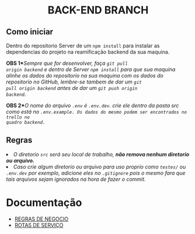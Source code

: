 <h1 align="center" >BACK-END BRANCH</h1>

<h2>Como iniciar</h2>
<p>Dentro do repositorio Server de um <code>npm install</code> para instalar as dependencias do projeto na reamificação backend da sua maquina.</p>

<b>OBS 1*</b><i>Sempre que for desenvolver, faça <code>git pull origin backend</code> e dentro de Server <code>npm install</code> para que sua maquina alinhe os dados do repositorio na sua maquina com os dados do repositorio no GitHub, lembre-se tambem de dar um <code>git pull origin backend</code> antes de dar um <code>git push origin backend</code>.</i>

<b>OBS 2*</b><i>O nome do arquivo <code>.env</code> é <code>.env.dev</code>. crie ele dentro da pasta src como está no <code>.env.example. Os dados do mesmo podem ser encontrados no trello no quadro backend.</code></i>

<h2>Regras</h2>

<ui>
    <li><i>O diretorio <code>src</code> será seu local de trabalho, <b>não remova nenhum diretorio ou arquivo.</b></i></li>
    <li><i>Caso crie algum diretorio ou arquivo para uso proprio como <code>testes/</code> ou <code>.env.dev</code> por exemplo, adicione eles no <code>.gitignore</code> pois o mesmo fara que tais arquivos sejam ignorados na hora de fazer o commit.</i></li>
</ui>

#
# Documentação
* [REGRAS DE NEGOCIO](Server/docs/regra-de-negocio.md)
* [ROTAS DE SERVIÇO](Server/docs/rotas-da-api.md)
